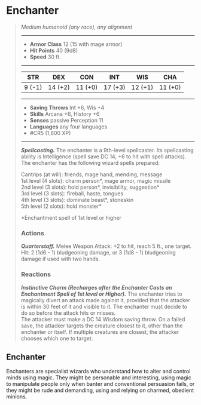 # Enchanter
>*Medium humanoid (any race), any alignment*
>___
>- **Armor Class** 12 (15 with mage armor)
>- **Hit Points** 40 (9d8)
>- **Speed** 30 ft.
>___
>|STR|DEX|CON|INT|WIS|CHA|
>|:---:|:---:|:---:|:---:|:---:|:---:|
>|9 (-1)|14 (+2)|11 (+0)|17 (+3)|12 (+1)|11 (+0)|
>___
>- **Saving Throws** Int +6, Wis +4
>- **Skills** Arcana +6, History +6
>- **Senses** passive Perception 11
>- **Languages** any four languages
>- #CR5 (1,800 XP)
>___
>***Spellcasting.*** The enchanter is a 9th-level spellcaster. Its spellcasting ability is Intelligence (spell save DC 14, +6 to hit with spell attacks). The enchanter has the following wizard spells prepared:  
>
>Cantrips (at will): friends, mage hand, mending, message  
>1st level (4 slots): charm person*, mage armor, magic missile  
>2nd level (3 slots): hold person*, invisibility, suggestion*  
>3rd level (3 slots): fireball, haste, tongues  
>4th level (3 slots): dominate beast*, stoneskin  
>5th level (2 slots): hold monster*  
>
>*Enchantment spell of 1st level or higher  
>
>
>### Actions
>***Quarterstaff.*** Melee Weapon Attack: +2 to hit, reach 5 ft., one target. Hit: 2 (1d6 - 1) bludgeoning damage, or 3 (1d8 - 1) bludgeoning damage if used with two hands.  
>
>### Reactions
>***Instinctive Charm (Recharges after the Enchanter Casts an Enchantment Spell of 1st level or Higher).*** The enchanter tries to magically divert an attack made against it, provided that the attacker is within 30 feet of it and visible to it. The enchanter must decide to do so before the attack hits or misses.  
>The attacker must make a DC 14 Wisdom saving throw. On a failed save, the attacker targets the creature closest to it, other than the enchanter or itself. If multiple creatures are closest, the attacker chooses which one to target.

## Enchanter

Enchanters are specialist wizards who understand how to alter and control minds using magic. They might be personable and interesting, using magic to manipulate people only when banter and conventional persuasion fails, or they might be rude and demanding, using and relying on charmed, obedient minions.